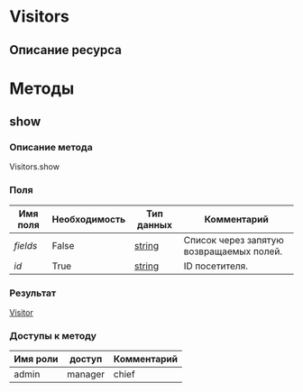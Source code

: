 
# Visitors

## Описание ресурса

# Методы

## show

### Описание метода
Visitors.show<br/>
### Поля

| Имя поля | Необходимость | Тип данных | Комментарий |
|---|---|---|---|
|*fields*|False|[string](/docs/types/string.md)|Список через запятую возвращаемых полей.<br/>|
|*id*|True|[string](/docs/types/string.md)|ID посетителя.<br/>|

### Результат
[Visitor](/docs/types/Visitor.md)
### Доступы к методу

| Имя роли | доступ | Комментарий |
|---|---|---|
|admin|manager|chief|chief_partner|operator|admin_partner